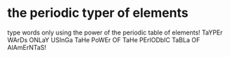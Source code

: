 the periodic typer of elements
==============================
type words only using the power of the periodic table of elements!
TaYPEr WArDs ONLaY USInGa TaHe PoWEr OF TaHe PErIODbIC TaBLa OF AlAmErNTaS!
